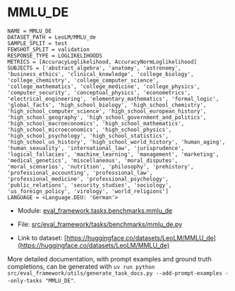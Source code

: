# MMLU_DE

````
NAME = MMLU_DE
DATASET_PATH = LeoLM/MMLU_de
SAMPLE_SPLIT = test
FEWSHOT_SPLIT = validation
RESPONSE_TYPE = LOGLIKELIHOODS
METRICS = [AccuracyLoglikelihood, AccuracyNormLoglikelihood]
SUBJECTS = ['abstract_algebra', 'anatomy', 'astronomy', 'business_ethics', 'clinical_knowledge', 'college_biology', 'college_chemistry', 'college_computer_science', 'college_mathematics', 'college_medicine', 'college_physics', 'computer_security', 'conceptual_physics', 'econometrics', 'electrical_engineering', 'elementary_mathematics', 'formal_logic', 'global_facts', 'high_school_biology', 'high_school_chemistry', 'high_school_computer_science', 'high_school_european_history', 'high_school_geography', 'high_school_government_and_politics', 'high_school_macroeconomics', 'high_school_mathematics', 'high_school_microeconomics', 'high_school_physics', 'high_school_psychology', 'high_school_statistics', 'high_school_us_history', 'high_school_world_history', 'human_aging', 'human_sexuality', 'international_law', 'jurisprudence', 'logical_fallacies', 'machine_learning', 'management', 'marketing', 'medical_genetics', 'miscellaneous', 'moral_disputes', 'moral_scenarios', 'nutrition', 'philosophy', 'prehistory', 'professional_accounting', 'professional_law', 'professional_medicine', 'professional_psychology', 'public_relations', 'security_studies', 'sociology', 'us_foreign_policy', 'virology', 'world_religions']
LANGUAGE = <Language.DEU: 'German'>
````

- Module: [eval_framework.tasks.benchmarks.mmlu_de](eval_framework.tasks.benchmarks.mmlu_de)

- File: [src/eval_framework/tasks/benchmarks/mmlu_de.py](../../src/eval_framework/tasks/benchmarks/mmlu_de.py)

- Link to dataset: [https://huggingface.co/datasets/LeoLM/MMLU_de](https://huggingface.co/datasets/LeoLM/MMLU_de)

More detailed documentation, with prompt examples and ground truth completions, can be generated with `uv run python src/eval_framework/utils/generate_task_docs.py --add-prompt-examples --only-tasks "MMLU_DE"`.
